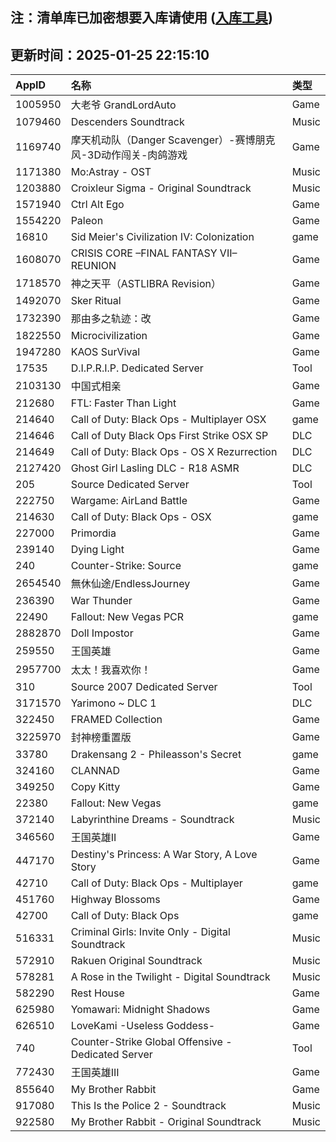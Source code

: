 ## 注：清单库已加密想要入库请使用 ([入库工具](https://github.com/BlankTMing/ManifestAutoUpdate/releases))

## 更新时间：2025-01-25 22:15:10
| AppID | 名称 | 类型  |
| :-------------------- | :----------------------------- | :----------- |
| 1005950 | 大老爷 GrandLordAuto| Game |
| 1079460 | Descenders Soundtrack| Music |
| 1169740 | 摩天机动队（Danger Scavenger）-赛博朋克风-3D动作闯关-肉鸽游戏| Game |
| 1171380 | Mo:Astray - OST| Music |
| 1203880 | Croixleur Sigma - Original Soundtrack| Music |
| 1571940 | Ctrl Alt Ego| Game |
| 1554220 | Paleon| Game |
| 16810 | Sid Meier's Civilization IV: Colonization| game |
| 1608070 | CRISIS CORE –FINAL FANTASY VII– REUNION| Game |
| 1718570 | 神之天平（ASTLIBRA Revision）| Game |
| 1492070 | Sker Ritual| Game |
| 1732390 | 那由多之轨迹：改| Game |
| 1822550 | Microcivilization| Game |
| 1947280 | KAOS SurVival| Game |
| 17535 | D.I.P.R.I.P. Dedicated Server| Tool |
| 2103130 | 中国式相亲| Game |
| 212680 | FTL: Faster Than Light| Game |
| 214640 | Call of Duty: Black Ops - Multiplayer OSX| game |
| 214646 | Call of Duty Black Ops First Strike OSX SP| DLC |
| 214649 | Call of Duty: Black Ops - OS X Rezurrection| DLC |
| 2127420 | Ghost Girl Lasling DLC - R18 ASMR| DLC |
| 205 | Source Dedicated Server| Tool |
| 222750 | Wargame: AirLand Battle| Game |
| 214630 | Call of Duty: Black Ops - OSX| game |
| 227000 | Primordia| Game |
| 239140 | Dying Light| Game |
| 240 | Counter-Strike: Source| game |
| 2654540 | 無休仙途/EndlessJourney| Game |
| 236390 | War Thunder| Game |
| 22490 | Fallout: New Vegas PCR| game |
| 2882870 | Doll Impostor| Game |
| 259550 | 王国英雄| Game |
| 2957700 | 太太！我喜欢你！| Game |
| 310 | Source 2007 Dedicated Server| Tool |
| 3171570 | Yarimono ~ DLC 1| DLC |
| 322450 | FRAMED Collection| Game |
| 3225970 | 封神榜重置版| Game |
| 33780 | Drakensang 2 - Phileasson's Secret| game |
| 324160 | CLANNAD| Game |
| 349250 | Copy Kitty| Game |
| 22380 | Fallout: New Vegas| game |
| 372140 | Labyrinthine Dreams - Soundtrack| Music |
| 346560 | 王国英雄II| Game |
| 447170 | Destiny's Princess: A War Story, A Love Story| Game |
| 42710 | Call of Duty: Black Ops - Multiplayer| game |
| 451760 | Highway Blossoms| Game |
| 42700 | Call of Duty: Black Ops| game |
| 516331 | Criminal Girls: Invite Only - Digital Soundtrack| Music |
| 572910 | Rakuen Original Soundtrack| Music |
| 578281 | A Rose in the Twilight - Digital Soundtrack| Music |
| 582290 | Rest House| Game |
| 625980 | Yomawari: Midnight Shadows| Game |
| 626510 | LoveKami -Useless Goddess-| Game |
| 740 | Counter-Strike Global Offensive - Dedicated Server| Tool |
| 772430 | 王国英雄III| Game |
| 855640 | My Brother Rabbit| Game |
| 917080 | This Is the Police 2 - Soundtrack| Music |
| 922580 | My Brother Rabbit - Original Soundtrack| Music |
